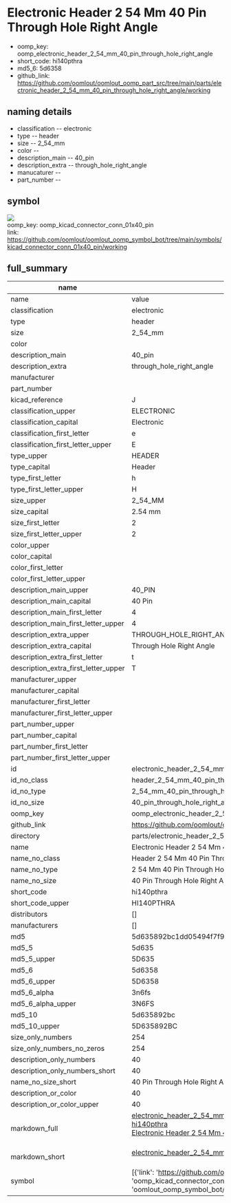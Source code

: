 # Electronic Header 2 54 Mm 40 Pin Through Hole Right Angle

  
* oomp_key: oomp_electronic_header_2_54_mm_40_pin_through_hole_right_angle 
* short_code: hi140pthra
* md5_6: 5d6358  
* github_link: https://github.com/oomlout/oomlout_oomp_part_src/tree/main/parts/electronic_header_2_54_mm_40_pin_through_hole_right_angle/working  
## naming details
* classification -- electronic
* type -- header
* size -- 2_54_mm
* color -- 
* description_main -- 40_pin
* description_extra -- through_hole_right_angle
* manucaturer -- 
* part_number -- 



## symbol

![](symbol/{index}/working/working_600.png)  
oomp_key: oomp_kicad_connector_conn_01x40_pin  
link: https://github.com/oomlout/oomlout_oomp_symbol_bot/tree/main/symbols/kicad_connector_conn_01x40_pin/working  


## full_summary
| name | value | 
| --- | --- | 
| name | value | 
| classification | electronic | 
| type | header | 
| size | 2_54_mm | 
| color |  | 
| description_main | 40_pin | 
| description_extra | through_hole_right_angle | 
| manufacturer |  | 
| part_number |  | 
| kicad_reference | J | 
| classification_upper | ELECTRONIC | 
| classification_capital | Electronic | 
| classification_first_letter | e | 
| classification_first_letter_upper | E | 
| type_upper | HEADER | 
| type_capital | Header | 
| type_first_letter | h | 
| type_first_letter_upper | H | 
| size_upper | 2_54_MM | 
| size_capital | 2.54 mm | 
| size_first_letter | 2 | 
| size_first_letter_upper | 2 | 
| color_upper |  | 
| color_capital |  | 
| color_first_letter |  | 
| color_first_letter_upper |  | 
| description_main_upper | 40_PIN | 
| description_main_capital | 40 Pin | 
| description_main_first_letter | 4 | 
| description_main_first_letter_upper | 4 | 
| description_extra_upper | THROUGH_HOLE_RIGHT_ANGLE | 
| description_extra_capital | Through Hole Right Angle | 
| description_extra_first_letter | t | 
| description_extra_first_letter_upper | T | 
| manufacturer_upper |  | 
| manufacturer_capital |  | 
| manufacturer_first_letter |  | 
| manufacturer_first_letter_upper |  | 
| part_number_upper |  | 
| part_number_capital |  | 
| part_number_first_letter |  | 
| part_number_first_letter_upper |  | 
| id | electronic_header_2_54_mm_40_pin_through_hole_right_angle | 
| id_no_class | header_2_54_mm_40_pin_through_hole_right_angle | 
| id_no_type | 2_54_mm_40_pin_through_hole_right_angle | 
| id_no_size | 40_pin_through_hole_right_angle | 
| oomp_key | oomp_electronic_header_2_54_mm_40_pin_through_hole_right_angle | 
| github_link | https://github.com/oomlout/oomlout_oomp_part_src/tree/main/parts/electronic_header_2_54_mm_40_pin_through_hole_right_angle/working | 
| directory | parts/electronic_header_2_54_mm_40_pin_through_hole_right_angle | 
| name | Electronic Header 2 54 Mm 40 Pin Through Hole Right Angle | 
| name_no_class | Header 2 54 Mm 40 Pin Through Hole Right Angle | 
| name_no_type | 2 54 Mm 40 Pin Through Hole Right Angle | 
| name_no_size | 40 Pin Through Hole Right Angle | 
| short_code | hi140pthra | 
| short_code_upper | HI140PTHRA | 
| distributors | [] | 
| manufacturers | [] | 
| md5 | 5d635892bc1dd05494f7f9ab1aa9ead3 | 
| md5_5 | 5d635 | 
| md5_5_upper | 5D635 | 
| md5_6 | 5d6358 | 
| md5_6_upper | 5D6358 | 
| md5_6_alpha | 3n6fs | 
| md5_6_alpha_upper | 3N6FS | 
| md5_10 | 5d635892bc | 
| md5_10_upper | 5D635892BC | 
| size_only_numbers | 254 | 
| size_only_numbers_no_zeros | 254 | 
| description_only_numbers | 40 | 
| description_only_numbers_short | 40 | 
| name_no_size_short | 40 Pin Through Hole Right Angle | 
| description_or_color | 40 | 
| description_or_color_upper | 40 | 
| markdown_full | [electronic_header_2_54_mm_40_pin_through_hole_right_angle](https://github.com/oomlout/oomlout_oomp_part_src/tree/main/parts/electronic_header_2_54_mm_40_pin_through_hole_right_angle/working)<br>[hi140pthra](https://github.com/oomlout/oomlout_oomp_part_src/tree/main/parts/electronic_header_2_54_mm_40_pin_through_hole_right_angle/working)<br>[Electronic Header 2 54 Mm 40 Pin Through Hole Right Angle](https://github.com/oomlout/oomlout_oomp_part_src/tree/main/parts/electronic_header_2_54_mm_40_pin_through_hole_right_angle/working)<br><br> | 
| markdown_short | [electronic_header_2_54_mm_40_pin_through_hole_right_angle](https://github.com/oomlout/oomlout_oomp_part_src/tree/main/parts/electronic_header_2_54_mm_40_pin_through_hole_right_angle/working)<br><br> | 
| symbol | [{'link': 'https://github.com/oomlout/oomlout_oomp_symbol_bot/tree/main/symbols/kicad_connector_conn_01x40_pin', 'oomp_key': 'oomp_kicad_connector_conn_01x40_pin', 'directory': 'oomlout_oomp_symbol_bot/symbols/kicad_connector_conn_01x40_pin//working/working.kicad_sym', 'index': 0}] | 
